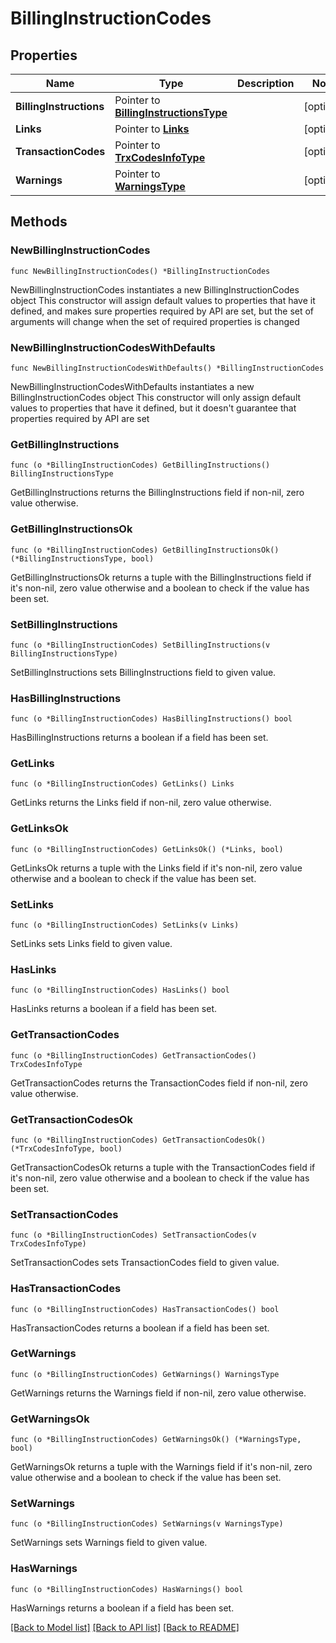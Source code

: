 # BillingInstructionCodes

## Properties

Name | Type | Description | Notes
------------ | ------------- | ------------- | -------------
**BillingInstructions** | Pointer to [**BillingInstructionsType**](BillingInstructionsType.md) |  | [optional] 
**Links** | Pointer to [**Links**](Links.md) |  | [optional] 
**TransactionCodes** | Pointer to [**TrxCodesInfoType**](TrxCodesInfoType.md) |  | [optional] 
**Warnings** | Pointer to [**WarningsType**](WarningsType.md) |  | [optional] 

## Methods

### NewBillingInstructionCodes

`func NewBillingInstructionCodes() *BillingInstructionCodes`

NewBillingInstructionCodes instantiates a new BillingInstructionCodes object
This constructor will assign default values to properties that have it defined,
and makes sure properties required by API are set, but the set of arguments
will change when the set of required properties is changed

### NewBillingInstructionCodesWithDefaults

`func NewBillingInstructionCodesWithDefaults() *BillingInstructionCodes`

NewBillingInstructionCodesWithDefaults instantiates a new BillingInstructionCodes object
This constructor will only assign default values to properties that have it defined,
but it doesn't guarantee that properties required by API are set

### GetBillingInstructions

`func (o *BillingInstructionCodes) GetBillingInstructions() BillingInstructionsType`

GetBillingInstructions returns the BillingInstructions field if non-nil, zero value otherwise.

### GetBillingInstructionsOk

`func (o *BillingInstructionCodes) GetBillingInstructionsOk() (*BillingInstructionsType, bool)`

GetBillingInstructionsOk returns a tuple with the BillingInstructions field if it's non-nil, zero value otherwise
and a boolean to check if the value has been set.

### SetBillingInstructions

`func (o *BillingInstructionCodes) SetBillingInstructions(v BillingInstructionsType)`

SetBillingInstructions sets BillingInstructions field to given value.

### HasBillingInstructions

`func (o *BillingInstructionCodes) HasBillingInstructions() bool`

HasBillingInstructions returns a boolean if a field has been set.

### GetLinks

`func (o *BillingInstructionCodes) GetLinks() Links`

GetLinks returns the Links field if non-nil, zero value otherwise.

### GetLinksOk

`func (o *BillingInstructionCodes) GetLinksOk() (*Links, bool)`

GetLinksOk returns a tuple with the Links field if it's non-nil, zero value otherwise
and a boolean to check if the value has been set.

### SetLinks

`func (o *BillingInstructionCodes) SetLinks(v Links)`

SetLinks sets Links field to given value.

### HasLinks

`func (o *BillingInstructionCodes) HasLinks() bool`

HasLinks returns a boolean if a field has been set.

### GetTransactionCodes

`func (o *BillingInstructionCodes) GetTransactionCodes() TrxCodesInfoType`

GetTransactionCodes returns the TransactionCodes field if non-nil, zero value otherwise.

### GetTransactionCodesOk

`func (o *BillingInstructionCodes) GetTransactionCodesOk() (*TrxCodesInfoType, bool)`

GetTransactionCodesOk returns a tuple with the TransactionCodes field if it's non-nil, zero value otherwise
and a boolean to check if the value has been set.

### SetTransactionCodes

`func (o *BillingInstructionCodes) SetTransactionCodes(v TrxCodesInfoType)`

SetTransactionCodes sets TransactionCodes field to given value.

### HasTransactionCodes

`func (o *BillingInstructionCodes) HasTransactionCodes() bool`

HasTransactionCodes returns a boolean if a field has been set.

### GetWarnings

`func (o *BillingInstructionCodes) GetWarnings() WarningsType`

GetWarnings returns the Warnings field if non-nil, zero value otherwise.

### GetWarningsOk

`func (o *BillingInstructionCodes) GetWarningsOk() (*WarningsType, bool)`

GetWarningsOk returns a tuple with the Warnings field if it's non-nil, zero value otherwise
and a boolean to check if the value has been set.

### SetWarnings

`func (o *BillingInstructionCodes) SetWarnings(v WarningsType)`

SetWarnings sets Warnings field to given value.

### HasWarnings

`func (o *BillingInstructionCodes) HasWarnings() bool`

HasWarnings returns a boolean if a field has been set.


[[Back to Model list]](../README.md#documentation-for-models) [[Back to API list]](../README.md#documentation-for-api-endpoints) [[Back to README]](../README.md)


